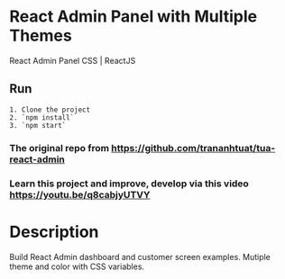 # React Admin Panel with Multiple Themes

React Admin Panel CSS | ReactJS

## Run

    1. Clone the project
    2. `npm install`
    3. `npm start`

### The original repo from https://github.com/trananhtuat/tua-react-admin

### Learn this project and improve, develop via this video https://youtu.be/q8cabjyUTVY

# Description

Build React Admin dashboard and customer screen examples.
Mutiple theme and color with CSS variables.
